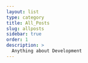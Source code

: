 ```yaml
---
layout: list
type: category
title: All_Posts
slug: allposts
sidebar: true
order: 1
description: >
  Anything about Development
---
```

